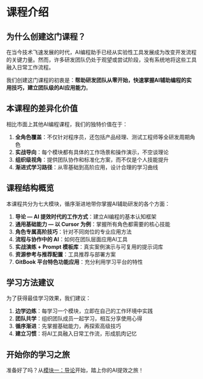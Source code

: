 # 课程介绍

## 为什么创建这门课程？

在当今技术飞速发展的时代，AI编程助手已经从实验性工具发展成为改变开发流程的关键力量。然而，许多研发团队仍处于观望或尝试阶段，没有系统地将这些工具融入日常工作流程。

我们创建这门课程的初衷是：**帮助研发团队从零开始，快速掌握AI辅助编程的实用技巧，建立团队级的AI应用能力**。

## 本课程的差异化价值

相比市面上其他AI编程课程，我们的独特价值在于：

1. **全角色覆盖**：不仅针对程序员，还包括产品经理、测试工程师等全研发周期角色
2. **实战导向**：每个模块都有具体的工作场景和操作演示，不空谈理论
3. **组织级视角**：提供团队协作和标准化方案，而不仅是个人技能提升
4. **渐进式学习路径**：从零基础到高阶应用，设计合理的学习曲线

## 课程结构概览

本课程共分为七大模块，循序渐进地带你掌握AI辅助研发的各个方面：

1. **导论 — AI 提效时代的工作方式**：建立AI编程的基本认知框架
2. **通用基础能力 — 以 Cursor 为例**：掌握所有角色都需要的核心技能
3. **角色专属高阶技巧**：针对不同岗位的专业应用方法
4. **流程与协作中的 AI**：如何在团队层面应用AI工具
5. **实战演练 + Prompt 模板库**：真实案例演示与可复用的提示词库
6. **资源参考与推荐配置**：工具推荐与部署方案
7. **GitBook 平台特色功能应用**：充分利用学习平台的特性

## 学习方法建议

为了获得最佳学习效果，我们建议：

1. **边学边练**：每学习一个模块，立即在自己的工作环境中实践
2. **团队共学**：组织团队成员一起学习，相互分享使用心得
3. **循序渐进**：先掌握基础能力，再探索高级技巧
4. **建立习惯**：将AI工具融入日常工作流，形成肌肉记忆

## 开始你的学习之旅

准备好了吗？从[模块一：导论](module1/1.1-ai-restructuring.md)开始，踏上你的AI提效之旅！ 